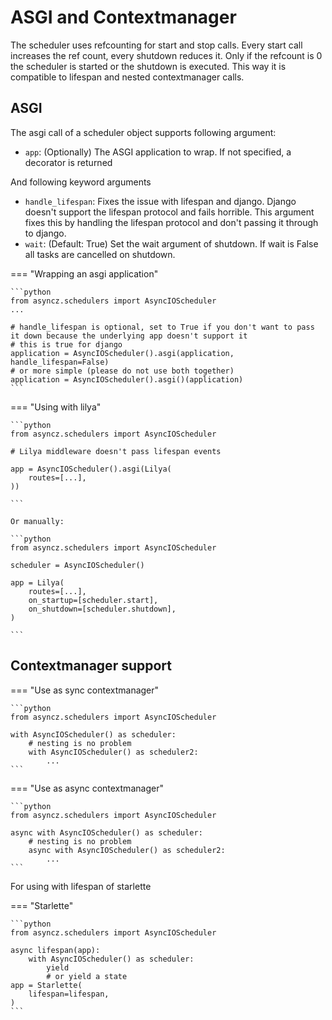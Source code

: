 
# ASGI and Contextmanager

The scheduler uses refcounting for start and stop calls.
Every start call increases the ref count, every shutdown reduces it.
Only if the refcount is 0 the scheduler is started or the shutdown is executed.
This way it is compatible to lifespan and nested contextmanager calls.

## ASGI

The asgi call of a scheduler object supports following argument:

- `app`: (Optionally) The ASGI application to wrap. If not specified, a decorator is returned

And following keyword arguments

- `handle_lifespan`: Fixes the issue with lifespan and django. Django doesn't support the lifespan protocol and fails horrible.
                     This argument fixes this by handling the lifespan protocol and don't passing it through to django.
- `wait`: (Default: True) Set the wait argument of shutdown. If wait is False all tasks are cancelled on shutdown.

=== "Wrapping an asgi application"

    ```python
    from asyncz.schedulers import AsyncIOScheduler
    ...

    # handle_lifespan is optional, set to True if you don't want to pass it down because the underlying app doesn't support it
    # this is true for django
    application = AsyncIOScheduler().asgi(application, handle_lifespan=False)
    # or more simple (please do not use both together)
    application = AsyncIOScheduler().asgi()(application)
    ```

=== "Using with lilya"

    ```python
    from asyncz.schedulers import AsyncIOScheduler

    # Lilya middleware doesn't pass lifespan events

    app = AsyncIOScheduler().asgi(Lilya(
        routes=[...],
    ))

    ```

    Or manually:

    ```python
    from asyncz.schedulers import AsyncIOScheduler

    scheduler = AsyncIOScheduler()

    app = Lilya(
        routes=[...],
        on_startup=[scheduler.start],
        on_shutdown=[scheduler.shutdown],
    )

    ```


## Contextmanager support

=== "Use as sync contextmanager"

    ```python
    from asyncz.schedulers import AsyncIOScheduler

    with AsyncIOScheduler() as scheduler:
        # nesting is no problem
        with AsyncIOScheduler() as scheduler2:
            ...
    ```

=== "Use as async contextmanager"

    ```python
    from asyncz.schedulers import AsyncIOScheduler

    async with AsyncIOScheduler() as scheduler:
        # nesting is no problem
        async with AsyncIOScheduler() as scheduler2:
            ...
    ```


For using with lifespan of starlette


=== "Starlette"

    ```python
    from asyncz.schedulers import AsyncIOScheduler

    async lifespan(app):
        with AsyncIOScheduler() as scheduler:
            yield
            # or yield a state
    app = Starlette(
        lifespan=lifespan,
    )
    ```
